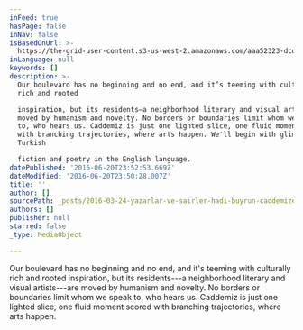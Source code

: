 ```yaml
---
inFeed: true
hasPage: false
inNav: false
isBasedOnUrl: >-
  https://the-grid-user-content.s3-us-west-2.amazonaws.com/aaa52323-dcde-47ba-a38c-8be2626d5442.gif
inLanguage: null
keywords: []
description: >-
  Our boulevard has no beginning and no end, and it’s teeming with culturally
  rich and rooted

  inspiration, but its residents—a neighborhood literary and visual artists—are
  moved by humanism and novelty. No borders or boundaries limit whom we speak
  to, who hears us. Caddemiz is just one lighted slice, one fluid moment scored
  with branching trajectories, where arts happen. We'll begin with glimpses of
  Turkish

  fiction and poetry in the English language.
datePublished: '2016-06-20T23:52:53.669Z'
dateModified: '2016-06-20T23:50:28.007Z'
title: ''
author: []
sourcePath: _posts/2016-03-24-yazarlar-ve-sairler-hadi-buyrun-caddemize.md
authors: []
publisher: null
starred: false
_type: MediaObject

---
```

Our boulevard has no beginning and no end, and it's teeming with culturally rich and rooted
inspiration, but its residents---a neighborhood literary and visual artists---are moved by humanism and novelty. No borders or boundaries limit whom we speak to, who hears us. Caddemiz is just one lighted slice, one fluid moment scored with branching trajectories, where arts happen.